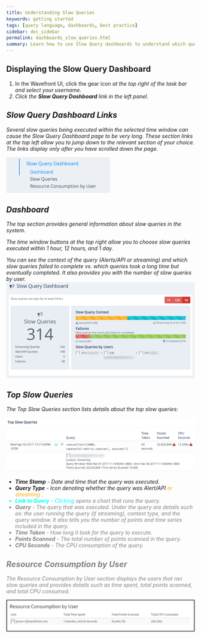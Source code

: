 ```yaml
---
title: Understanding Slow Queries
keywords: getting started
tags: [query language, dashboards, best practice]
sidebar: doc_sidebar
permalink: dashboards_slow_queries.html
summary: Learn how to use Slow Query dashboards to understand which queries take a long time to complete.
---
```

## Displaying the Slow Query Dashboard
1. In the Wavefront UI, click the gear icon <i class="fa fa-cog"/> at the top right of the task bar and select your username.
1. Click the **Slow Query Dashboard** link in the left panel.

## Slow Query Dashboard Links

Several slow queries being executed within the selected time window can cause the Slow Query Dashboard page to be very long. These section links at the top left allow you to jump down to the relevant section of your choice. *The links display only after you have scrolled down the page.*

 ![db_slow_query_links](images/db_slow_query_links.png)

## Dashboard
The top section provides general information about slow queries in the system.

The time window buttons at the top right allow you to choose slow queries executed within 1 hour, 12 hours, and 1 day.

You can see the context of the query (Alerts/API or streaming) and  which slow queries failed to complete vs. which queries took a long time but eventually completed. It also provides you with the number of slow queries by user.
 ![db_slow_query](images/db_slow_query.png)


## Top Slow Queries

The Top Slow Queries section lists details about the top slow queries:

![db_slow_query_queriess](images/db_slow_query_queries.png)

- **Time Stamp** - Date and time that the query was executed.
- **Query Type** - Icon denoting whether the query was Alert/API <i class="fa-exclamation-triangle fa" style="color: orange;"/> or streaming <i class="fa-desktop fa" style="color: aqua;"/>.
- **Link to Query** - Clicking <i class="fa-share-square-o fa" style="color: gray;"/> opens a chart that runs the query.
- **Query** - The query that was executed. Under the query are details such as: the user running the query (if streaming), context type, and the query window. It also tells you the number of points and time series included in the query.
- **Time Taken** - How long it took for the query to execute.
- **Points Scanned** - The total number of points scanned in the query.
- **CPU Seconds** - The CPU consumption of the query.

## Resource Consumption by User

The Resource Consumption by User section displays the users that ran slow queries and provides details such as time spent, total points scanned, and total CPU consumed.

![db_slow_query_user](images/db_slow_query_user.png)
